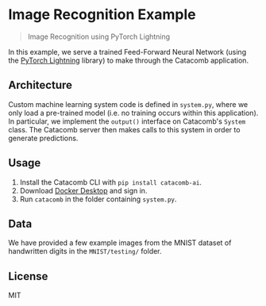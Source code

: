 # Image Recognition Example
> Image Recognition using PyTorch Lightning

In this example, we serve a trained Feed-Forward Neural Network (using
the [PyTorch Lightning](https://github.com/PyTorchLightning/pytorch-lightning) library) to make through the Catacomb application.

## Architecture
Custom machine learning system code is defined in `system.py`, where we only load a pre-trained model (i.e. no training occurs within this application). In particular, we implement the `output()` interface on Catacomb's `System` class. The Catacomb server then makes calls to this system in order to generate predictions.

## Usage
1. Install the Catacomb CLI with `pip install catacomb-ai`.
2. Download [Docker Desktop](https://www.docker.com/products/docker-desktop) and sign in.
3. Run `catacomb` in the folder containing `system.py`.

## Data
We have provided a few example images from the MNIST dataset of handwritten digits in the `MNIST/testing/` folder.

## License
MIT
